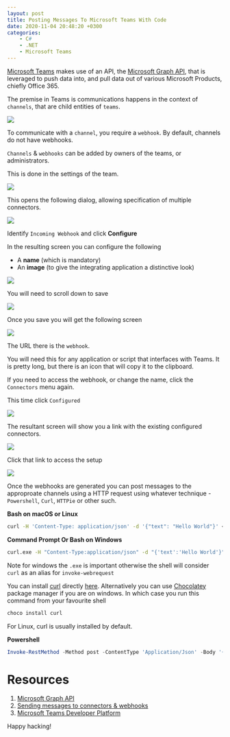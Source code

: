 ```yaml
---
layout: post
title: Posting Messages To Microsoft Teams With Code
date: 2020-11-04 20:48:20 +0300
categories:
    - C#
    - .NET
    - Microsoft Teams
---
```


[Microsoft Teams](https://www.microsoft.com/en-us/microsoft-365/microsoft-teams/group-chat-software) makes use of an API, the [Microsoft Graph API](https://docs.microsoft.com/en-us/graph/overview), that is leveraged to push data into, and pull data out of various Microsoft Products, chiefly Office 365.

The premise in Teams is communications happens in the context of `channels`, that are child entities of `teams`.

![](../images/2020/11/Channels.png)

To communicate with a `channel`, you require a `webhook`. By default, channels do not have webhooks.

`Channels` & `webhooks` can be added by owners of the teams, or administrators.

This is done in the settings of the team.

![](../images/2020/11/Connectors%20Menu.png)

This opens the following dialog, allowing specification of multiple connectors.

![](../images/2020/11/Connectors%20Selection.png)

Identify `Incoming Webhook` and click **Configure**

In the resulting screen you can configure the following

- A **name** (which is mandatory)
- An **image** (to give the integrating application a distinctive look)

![](../images/2020/11/Configure%20Connector.png)

You will need to scroll down to save

![](../images/2020/11/Save%20Connector.png)

Once you save you will get the following screen

![](../images/2020/11/Saved%20Connector.png)

The URL there is the `webhook`. 

You will need this for any application or script that interfaces with Teams. It is pretty long, but there is an icon that will copy it to the clipboard.

If you need to access the webhook, or change the name, click the `Connectors` menu again.

This time click `Configured`

![](../images/2020/11/Configured%20Connectors.png)

The resultant screen will show you a link with the existing configured connectors. 

![](../images/2020/11/Navigate%20Configured.png)

Click that link to access the setup

![](../images/2020/11/Save%20Connector.png)

Once the webhooks are generated you can post messages to the approproate channels using a HTTP request
using whatever technique - `Powershell`, `Curl`, `HTTPie` or other such.

**Bash on macOS or Linux**
```bash
curl -H 'Content-Type: application/json' -d '{"text": "Hello World"}' <YOUR WEBHOOK URL>
```

**Command Prompt Or Bash on Windows**
```bash
curl.exe -H "Content-Type:application/json" -d "{'text':'Hello World'}" <YOUR WEBHOOK URL>
```
Note for windows the `.exe` is important otherwise the shell will consider `curl` as an alias for `invoke-webrequest`

You can install [curl](https://curl.haxx.se/) directly [here](https://curl.se/download.html). Alternatively you can use [Chocolatey](https://chocolatey.org/) package manager if you are on windows. In which case you run this command from your favourite shell

```bash
choco install curl
```

For Linux, curl is usually installed by default.

**Powershell**
```powershell
Invoke-RestMethod -Method post -ContentType 'Application/Json' -Body '{"text":"Hello World!"}' -Uri <YOUR WEBHOOK URL>
```


# Resources

1. [Microsoft Graph API](https://docs.microsoft.com/en-us/graph/overview)
2. [Sending messages to connectors & webhooks](https://docs.microsoft.com/en-us/microsoftteams/platform/webhooks-and-connectors/how-to/connectors-using#setting-up-a-custom-incoming-webhook)
3. [Microsoft Teams Developer Platform](https://docs.microsoft.com/en-us/microsoftteams/platform/)


Happy hacking!